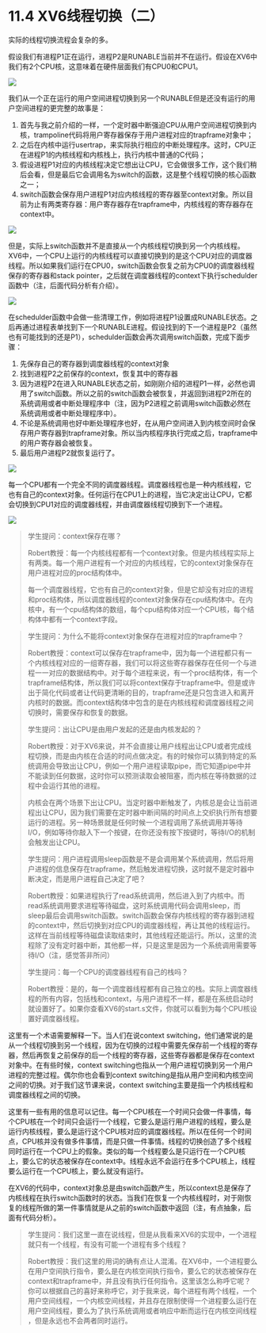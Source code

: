 # 11.4 XV6线程切换（二）

实际的线程切换流程会复杂的多。

假设我们有进程P1正在运行，进程P2是RUNABLE当前并不在运行。假设在XV6中我们有2个CPU核，这意味着在硬件层面我们有CPU0和CPU1。

![](../.gitbook/assets/image%20%28467%29.png)

我们从一个正在运行的用户空间进程切换到另一个RUNABLE但是还没有运行的用户空间进程的更完整的故事是：

1. 首先与我之前介绍的一样，一个定时器中断强迫CPU从用户空间进程切换到内核，trampoline代码将用户寄存器保存于用户进程对应的trapframe对象中；
2. 之后在内核中运行usertrap，来实际执行相应的中断处理程序。这时，CPU正在进程P1的内核线程和内核栈上，执行内核中普通的C代码；
3. 假设进程P1对应的内核线程决定它想出让CPU，它会做很多工作，这个我们稍后会看，但是最后它会调用名为switch的函数，这是整个线程切换的核心函数之一；
4. switch函数会保存用户进程P1对应内核线程的寄存器至context对象。所以目前为止有两类寄存器：用户寄存器存在trapframe中，内核线程的寄存器存在context中。

![](../.gitbook/assets/image%20%28458%29.png)

但是，实际上switch函数并不是直接从一个内核线程切换到另一个内核线程。XV6中，一个CPU上运行的内核线程可以直接切换到的是这个CPU对应的调度器线程。所以如果我们运行在CPU0，switch函数会恢复之前为CPU0的调度器线程保存的寄存器和stack pointer，之后就在调度器线程的context下执行schedulder函数中（注，后面代码分析有介绍）。

![](../.gitbook/assets/image%20%28504%29.png)

在schedulder函数中会做一些清理工作，例如将进程P1设置成RUNABLE状态。之后再通过进程表单找到下一个RUNABLE进程。假设找到的下一个进程是P2（虽然也有可能找到的还是P1），schedulder函数会再次调用switch函数，完成下面步骤：

1. 先保存自己的寄存器到调度器线程的context对象
2. 找到进程P2之前保存的context，恢复其中的寄存器
3. 因为进程P2在进入RUNABLE状态之前，如刚刚介绍的进程P1一样，必然也调用了switch函数。所以之前的switch函数会被恢复，并返回到进程P2所在的系统调用或者中断处理程序中（注，因为P2进程之前调用switch函数必然在系统调用或者中断处理程序中）。
4. 不论是系统调用也好中断处理程序也好，在从用户空间进入到内核空间时会保存用户寄存器到trapframe对象。所以当内核程序执行完成之后，trapframe中的用户寄存器会被恢复。
5. 最后用户进程P2就恢复运行了。

![](../.gitbook/assets/image%20%28493%29.png)

每一个CPU都有一个完全不同的调度器线程。调度器线程也是一种内核线程，它也有自己的context对象。任何运行在CPU1上的进程，当它决定出让CPU，它都会切换到CPU1对应的调度器线程，并由调度器线程切换到下一个进程。

![](../.gitbook/assets/image%20%28545%29.png)

> 学生提问：context保存在哪？
>
> Robert教授：每一个内核线程都有一个context对象。但是内核线程实际上有两类。每一个用户进程有一个对应的内核线程，它的context对象保存在用户进程对应的proc结构体中。
>
> 每一个调度器线程，它也有自己的context对象，但是它却没有对应的进程和proc结构体，所以调度器线程的context对象保存在cpu结构体中。在内核中，有一个cpu结构体的数组，每个cpu结构体对应一个CPU核，每个结构体中都有一个context字段。

> 学生提问：为什么不能将context对象保存在进程对应的trapframe中？
>
> Robert教授：context可以保存在trapframe中，因为每一个进程都只有一个内核线程对应的一组寄存器，我们可以将这些寄存器保存在任何一个与进程一一对应的数据结构中。对于每个进程来说，有一个proc结构体，有一个trapframe结构体，所以我们可以将context保存于trapframe中。但是或许出于简化代码或者让代码更清晰的目的，trapframe还是只包含进入和离开内核时的数据。而context结构体中包含的是在内核线程和调度器线程之间切换时，需要保存和恢复的数据。
>
> 学生提问：出让CPU是由用户发起的还是由内核发起的？
>
> Robert教授：对于XV6来说，并不会直接让用户线程出让CPU或者完成线程切换，而是由内核在合适的时间点做决定。有的时候你可以猜到特定的系统调用会导致出让CPU，例如一个用户进程读取pipe，而它知道pipe中并不能读到任何数据，这时你可以预测读取会被阻塞，而内核在等待数据的过程中会运行其他的进程。
>
> 内核会在两个场景下出让CPU。当定时器中断触发了，内核总是会让当前进程出让CPU，因为我们需要在定时器中断间隔的时间点上交织执行所有想要运行的进程。另一种场景就是任何时候一个进程调用了系统调用并等待I/O，例如等待你敲入下一个按键，在你还没有按下按键时，等待I/O的机制会触发出让CPU。
>
> 学生提问：用户进程调用sleep函数是不是会调用某个系统调用，然后将用户进程的信息保存在trapframe，然后触发进程切换，这时就不是定时器中断决定，而是用户进程自己决定了吧？
>
> Robert教授：如果进程执行了read系统调用，然后进入到了内核中。而read系统调用要求进程等待磁盘，这时系统调用代码会调用sleep，而sleep最后会调用switch函数。switch函数会保存内核线程的寄存器到进程的context中，然后切换到对应CPU的调度器线程，再让其他的线程运行。这样在当前线程等待磁盘读取结束时，其他线程还能运行。所以，这里的流程除了没有定时器中断，其他都一样，只是这里是因为一个系统调用需要等待I/O（注，感觉答非所问）
>
> 学生提问：每一个CPU的调度器线程有自己的栈吗？
>
> Robert教授：是的，每一个调度器线程都有自己独立的栈。实际上调度器线程的所有内容，包括栈和context，与用户进程不一样，都是在系统启动时就设置好了。如果你查看XV6的start.s文件，你就可以看到为每个CPU核设置好调度器线程。

这里有一个术语需要解释一下。当人们在说context switching，他们通常说的是从一个线程切换到另一个线程，因为在切换的过程中需要先保存前一个线程的寄存器，然后再恢复之前保存的后一个线程的寄存器，这些寄存器都是保存在context对象中。在有些时候，context switching也指从一个用户进程切换到另一个用户进程的完整过程。偶尔你也会看到context switching是指从用户空间和内核空间之间的切换。对于我们这节课来说，context switching主要是指一个内核线程和调度器线程之间的切换。

这里有一些有用的信息可以记住。每一个CPU核在一个时间只会做一件事情，每个CPU核在一个时间只会运行一个线程，它要么是运行用户进程的线程，要么是运行内核线程，要么是运行这个CPU核对应的调度器线程。所以在任何一个时间点，CPU核并没有做多件事情，而是只做一件事情。线程的切换创造了多个线程同时运行在一个CPU上的假象。类似的每一个线程要么是只运行在一个CPU核上，要么它的状态被保存在context中。线程永远不会运行在多个CPU核上，线程要么运行在一个CPU核上，要么就没有运行。

在XV6的代码中，context对象总是由switch函数产生，所以context总是保存了内核线程在执行switch函数时的状态。当我们在恢复一个内核线程时，对于刚恢复的线程所做的第一件事情就是从之前的switch函数中返回（注，有点抽象，后面有代码分析）。

> 学生提问：我们这里一直在说线程，但是从我看来XV6的实现中，一个进程就只有一个线程，有没有可能一个进程有多个线程？
>
> Robert教授：我们这里的用词的确有点让人混淆。在XV6中，一个进程要么在用户空间执行指令，要么是在内核空间执行指令，要么它的状态被保存在context和trapframe中，并且没有执行任何指令。这里该怎么称呼它呢？你可以根据自己的喜好来称呼它，对于我来说，每个进程有两个线程，一个用户空间线程，一个内核空间线程，并且存在限制使得一个进程要么运行在用户空间线程，要么为了执行系统调用或者响应中断而运行在内核空间线程 ，但是永远也不会两者同时运行。

